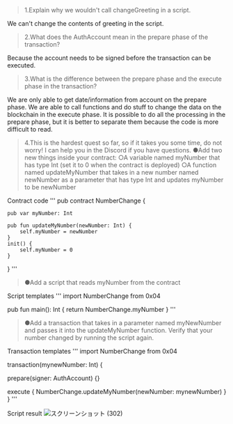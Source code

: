 >1.Explain why we wouldn't call changeGreeting in a script.

We can't change the contents of greeting in the script.


>2.What does the AuthAccount mean in the prepare phase of the transaction?

Because the account needs to be signed before the transaction can be executed.


>3.What is the difference between the prepare phase and the execute phase in the transaction?

We are only able to get date/information from account on the prepare phase.
We are able to call functions and do stuff to change the data on the blockchain in the execute phase.
It is possible to do all the processing in the prepare phase, but it is better to separate them because the code is more difficult to read.


>4.This is the hardest quest so far, so if it takes you some time, do not worry! I can help you in the Discord if you have questions.
>●Add two new things inside your contract:
>○A variable named myNumber that has type Int (set it to 0 when the contract is deployed)
>○A function named updateMyNumber that takes in a new number named newNumber as a parameter that has type Int and updates myNumber to be newNumber

Contract code
'''
pub contract NumberChange {

    pub var myNumber: Int
    
    pub fun updateMyNumber(newNumber: Int) {
        self.myNumber = newNumber
    }
    init() {
        self.myNumber = 0
    }


}
'''

>●Add a script that reads myNumber from the contract

Script templates
'''
import NumberChange from 0x04

pub fun main(): Int {
    return NumberChange.myNumber
}
'''

>●Add a transaction that takes in a parameter named myNewNumber and passes it into the updateMyNumber function.
>Verify that your number changed by running the script again.

Transaction templates
'''
import NumberChange from 0x04

transaction(mynewNumber: Int) {

  prepare(signer: AuthAccount) {}

  execute {
    NumberChange.updateMyNumber(newNumber: mynewNumber)
  }
}
'''

Script result
![スクリーンショット (302)](https://user-images.githubusercontent.com/104513005/167430208-07a45f50-6fcf-4eeb-a8f1-3383cee7dea1.png)
